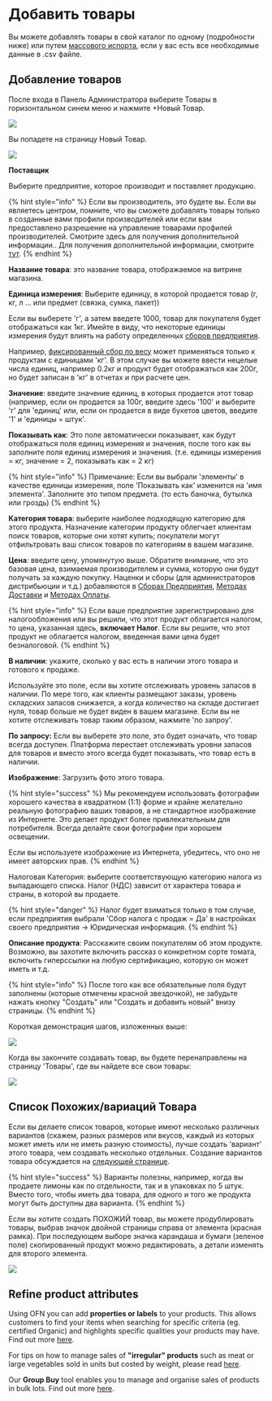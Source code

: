 # Добавить товары

Вы можете добавлять товары в свой каталог по одному \(подробности ниже\) или путем [массового испорта](product-and-inventory-import.md), если у вас есть все необходимые данные в .csv файле.

## Добавление товаров

После входа в Панель Администратора выберите Товары в горизонтальном синем меню и нажмите +Новый Товар.

![](../../.gitbook/assets/add-new-product.png)

Вы попадете на страницу Новый Товар.

![](../../.gitbook/assets/new-product2.png)

**Поставщик**

Выберите предприятие, которое производит и поставляет продукцию.

{% hint style="info" %}
Если вы производитель, это будете вы. Если вы являетесь центром, помните, что вы сможете добавлять товары только в созданные вами профили производителей или если вам предоставлено разрешение на управление товарами профилей производителей. Смотрите здесь для получения дополнительной информации.. Для получения дополнительной информации, смотрите [тут](../enterprise-profile/create-or-connect-with-your-supplying-producers.md).
{% endhint %}

**Название товара**: это название товара, отображаемое на витрине магазина.

**Единица измерения**: Выберите единицу, в которой продается товар \(г, кг, л … или предмет \(связка, сумка, пакет\)\)

Если вы выберете 'г', а затем введете 1000, товар для покупателя будет отображаться как 1кг. Имейте в виду, что некоторые единицы измерения будут влиять на работу определенных [сборов предприятия](../shopfront/enterprise-fees.md).

Например, [фиксированный сбор по весу](../shopfront/enterprise-fees.md#fee-calculators) может применяться только к продуктам с единицами 'кг'. В этом случае вы можете ввести нецелые числа единиц, например 0.2кг и продукт будет отображаться как 200г, но будет записан в 'кг' в отчетах и при расчете цен.

**Значение**: введите значение единиц, в которых продается этот товар \(например, если он продается за 100г, введите здесь '100' и выберите 'г' для 'единиц' или, если он продается в виде букетов цветов, введите '1' и 'единицы = штук'.

**Показывать как**: Это поле автоматически показывает, как будут отображаться поля единиц измерения и значения, после того как вы заполните поля единиц измерения и значения. \(т.е. единицы измерения = кг, значение = 2, показывать как = 2 кг\)

{% hint style="info" %}
Примечание: Если вы выбрали 'элементы' в качестве единицы измерения, поле 'Показывать как' изменится на 'имя элемента'. Заполните это типом предмета. \(то есть баночка, бутылка или гроздь\)
{% endhint %}

**Категория товара**: выберите наиболее подходящую категорию для этого продукта. Назначение категории продукту облегчает клиентам поиск товаров, которые они хотят купить; покупатели могут отфильтровать ваш список товаров по категориям в вашем магазине.

**Цена**: введите цену, упомянутую выше. Обратите внимание, что это базовая цена, взимаемая производителем и сумма, которую они будут получать за каждую покупку. Наценки и сборы \(для администраторов дистрибьюции и т.д.\) добавляются в [Сборах Предприятия](../shopfront/enterprise-fees.md), [Методах Доставки](../shopfront/shipping-methods.md#fee-calculators) и [Методах Оплаты](../shopfront/payment-methods.md#fee-calculators).

{% hint style="info" %}
Если ваше предприятие зарегистрировано для налогообложения или вы решили, что этот продукт облагается налогом, то цена, указанная здесь, **включает Налог**. Если вы решите, что этот продукт не облагается налогом, введенная вами цена будет безналоговой.
{% endhint %}

**В наличии**: укажите, сколько у вас есть в наличии этого товара и готового к продаже.

Используйте это поле, если вы хотите отслеживать уровень запасов в наличии. По мере того, как клиенты размещают заказы, уровень складских запасов снижается, а когда количество на складе достигает нуля, товар больше не будет виден в вашем магазине. Если вы не хотите отслеживать товар таким образом, нажмите 'по запроу'.

**По запросу:** Если вы выберете это поле, это будет означать, что товар всегда доступен. Платформа перестает отслеживать уровни запасов для товаров и вместо этого всегда будет показывать, что товар есть в наличии.

**Изображение**: Загрузить фото этого товара.

{% hint style="success" %}
Мы рекомендуем использовать фотографии хорошего качества в квадратном \(1:1\) форме и крайне желательно реальную фотографию ваших товаров, а не стандартное изображение из Интернете. Это делает продукт более привлекательным для потребителя. Всегда делайте свои фотографии при хорошем освещении.

Если вы используете изображение из Интернета, убедитесь, что оно не имеет авторских прав.
{% endhint %}

Налоговая Категория: выберите соответствующую категорию налога из выпадающего списка. Налог \(НДС\) зависит от характера товара и страны, в которой вы продаете.

{% hint style="danger" %}
Налог будет взиматься только в том случае, если предприятия выбрали 'Сбор налога с продаж = Да' в настройках своего предприятия -&gt; Юридическая информация.
{% endhint %}

**Описание продукта**: Расскажите своим покупателям об этом продукте. Возможно, вы захотите включить рассказ о конкретном сорте томата, включить гиперссылки на любую сертификацию, которую он может иметь и т.д.

{% hint style="info" %}
После того как все обязательные поля будут заполнены \(которые отмечены красной звездочкой\), не забудьте нажать кнопку "Создать" или "Создать и добавить новый" внизу страницы.
{% endhint %}

Короткая демонстрация шагов, изложенных выше:

![](../../.gitbook/assets/productsadd.gif)

Когда вы закончите создавать товар, вы будете перенаправлены на страницу 'Товары', где вы найдете все свои товары:

![](../../.gitbook/assets/productspage.jpg)

## Список Похожих/вариаций Товара

Если вы делаете список товаров, которые имеют несколько различных вариантов \(скажем, разных размеров или вкусов, каждый из которых может иметь или не иметь разную стоимость\), лучше создать 'вариант' этого товара, чем создавать несколько отдельных. Создание вариантов товара обсуждается на [следующей странице](product-variants.md).

{% hint style="success" %}
Варианты полезны, например, когда вы продаете лимоны как по отдельности, так и в упаковках по 5 штук. Вместо того, чтобы иметь два товара, для одного и того же продукта могут быть доступны два варианта.
{% endhint %}

Если вы хотите создать ПОХОЖИЙ товар, вы можете продублировать товары, выбрав значок двойной страницы справа от элемента \(красная рамка\). При последующем выборе значка карандаша и бумаги \(зеленое поле\) скопированный продукт можно редактировать, а детали изменять для второго элемента.

![](../../.gitbook/assets/productspagecopy.jpg)

## Refine product attributes

Using OFN you can add **properties or labels** to your products. This allows customers to find your items when searching for specific criteria \(eg. certified Organic\) and highlights specific qualities your products may have. Find out more [here](product-properties.md).

For tips on how to manage sales of **"irregular" products** such as meat or large vegetables sold in units but costed by weight, please read [here](pricing-irregular-items-kg.md).

Our **Group Buy** tool enables you to manage and organise sales of products in bulk lots. Find out more [here](group-buy-for-bulk-ordering.md).

